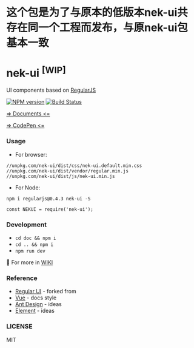 # 这个包是为了与原本的低版本nek-ui共存在同一个工程而发布，与原nek-ui包基本一致
# nek-ui <sup>[WIP]</sup>
UI components based on [RegularJS][regularjs]

[![NPM version][npm-image]][npm-url] [![Build Status][travis-image]][travis-url]

[=> Documents <=](https://nek-ui.kaolafed.com)

[=> CodePen <=](http://codepen.io/int64ago/pen/WRmzPV)

### Usage

 - For browser:
 ```
 //unpkg.com/nek-ui/dist/css/nek-ui.default.min.css
 //unpkg.com/nek-ui/dist/vendor/regular.min.js
 //unpkg.com/nek-ui/dist/js/nek-ui.min.js
 ```

 - For Node:
 ```
 npm i regularjs@0.4.3 nek-ui -S

 const NEKUI = require('nek-ui');

 ```

### Development

 - `cd doc && npm i`
 - `cd .. && npm i`
 - `npm run dev`

 :memo: For more in [WIKI](https://github.com/kaola-fed/nek-ui/wiki)

### Reference

 - [Regular UI](https://regular-ui.github.io/) - forked from
 - [Vue](https://cn.vuejs.org/) - docs style
 - [Ant Design](https://ant.design/) - ideas
 - [Element](http://element.eleme.io) - ideas

### LICENSE
MIT


 [regularjs]: https://github.com/regularjs/regular

 [npm-url]: https://npmjs.org/package/nek-ui
 [npm-image]: https://img.shields.io/npm/v/nek-ui.svg

 [travis-url]: https://travis-ci.org/kaola-fed/nek-ui
 [travis-image]: https://img.shields.io/travis/kaola-fed/nek-ui.svg

 [license-url]: https://github.com/kaola-fed/nek-ui/blob/master/LICENSE
 [license-image]: https://img.shields.io/github/license/kaola-fed/nek-ui.svg
